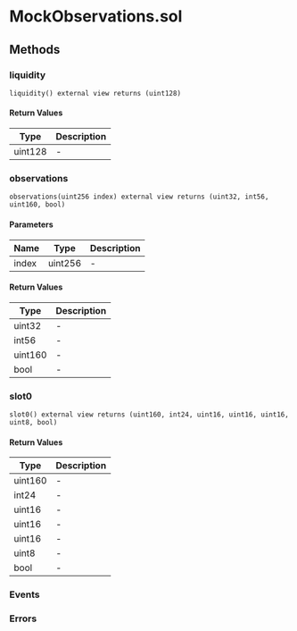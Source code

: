 
# MockObservations.sol

## Methods
### liquidity
```solidity
liquidity() external view returns (uint128)
```
#### Return Values

| Type | Description |
|---|---|
uint128 | - |

### observations
```solidity
observations(uint256 index) external view returns (uint32, int56, uint160, bool)
```
#### Parameters

| Name | Type | Description |
|---|---|---|
| index | uint256 | - |

#### Return Values

| Type | Description |
|---|---|
uint32 | - |
int56 | - |
uint160 | - |
bool | - |

### slot0
```solidity
slot0() external view returns (uint160, int24, uint16, uint16, uint16, uint8, bool)
```
#### Return Values

| Type | Description |
|---|---|
uint160 | - |
int24 | - |
uint16 | - |
uint16 | - |
uint16 | - |
uint8 | - |
bool | - |


### Events

### Errors

